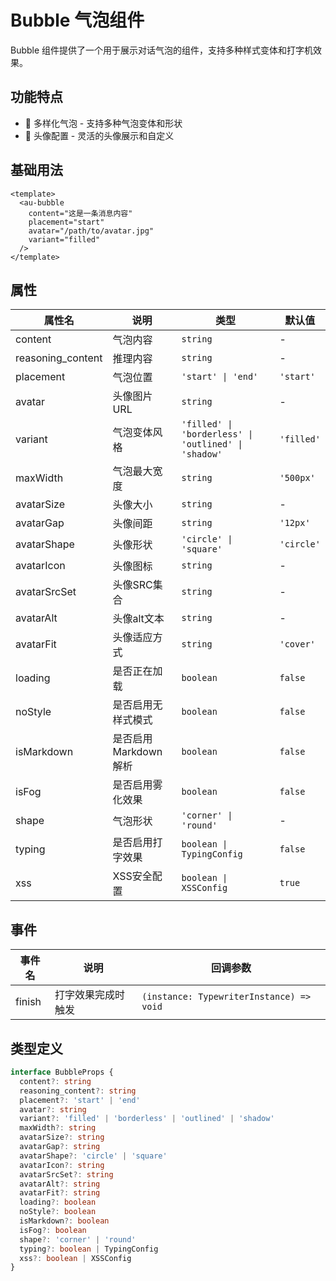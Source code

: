 # Bubble 气泡组件

Bubble 组件提供了一个用于展示对话气泡的组件，支持多种样式变体和打字机效果。

## 功能特点

- 💬 多样化气泡 - 支持多种气泡变体和形状
- 👤 头像配置 - 灵活的头像展示和自定义

## 基础用法

```vue
<template>
  <au-bubble
    content="这是一条消息内容"
    placement="start"
    avatar="/path/to/avatar.jpg"
    variant="filled"
  />
</template>
```

## 属性

| 属性名            | 说明                 | 类型                                                 | 默认值     |
| ----------------- | -------------------- | ---------------------------------------------------- | ---------- |
| content           | 气泡内容             | `string`                                             | -          |
| reasoning_content | 推理内容             | `string`                                             | -          |
| placement         | 气泡位置             | `'start' \| 'end'`                                   | `'start'`  |
| avatar            | 头像图片URL          | `string`                                             | -          |
| variant           | 气泡变体风格         | `'filled' \| 'borderless' \| 'outlined' \| 'shadow'` | `'filled'` |
| maxWidth          | 气泡最大宽度         | `string`                                             | `'500px'`  |
| avatarSize        | 头像大小             | `string`                                             | -          |
| avatarGap         | 头像间距             | `string`                                             | `'12px'`   |
| avatarShape       | 头像形状             | `'circle' \| 'square'`                               | `'circle'` |
| avatarIcon        | 头像图标             | `string`                                             | -          |
| avatarSrcSet      | 头像SRC集合          | `string`                                             | -          |
| avatarAlt         | 头像alt文本          | `string`                                             | -          |
| avatarFit         | 头像适应方式         | `string`                                             | `'cover'`  |
| loading           | 是否正在加载         | `boolean`                                            | `false`    |
| noStyle           | 是否启用无样式模式   | `boolean`                                            | `false`    |
| isMarkdown        | 是否启用Markdown解析 | `boolean`                                            | `false`    |
| isFog             | 是否启用雾化效果     | `boolean`                                            | `false`    |
| shape             | 气泡形状             | `'corner' \| 'round'`                                | -          |
| typing            | 是否启用打字效果     | `boolean \| TypingConfig`                            | `false`    |
| xss               | XSS安全配置          | `boolean \| XSSConfig`                               | `true`     |

## 事件

| 事件名 | 说明               | 回调参数                                 |
| ------ | ------------------ | ---------------------------------------- |
| finish | 打字效果完成时触发 | `(instance: TypewriterInstance) => void` |

## 类型定义

```typescript
interface BubbleProps {
  content?: string
  reasoning_content?: string
  placement?: 'start' | 'end'
  avatar?: string
  variant?: 'filled' | 'borderless' | 'outlined' | 'shadow'
  maxWidth?: string
  avatarSize?: string
  avatarGap?: string
  avatarShape?: 'circle' | 'square'
  avatarIcon?: string
  avatarSrcSet?: string
  avatarAlt?: string
  avatarFit?: string
  loading?: boolean
  noStyle?: boolean
  isMarkdown?: boolean
  isFog?: boolean
  shape?: 'corner' | 'round'
  typing?: boolean | TypingConfig
  xss?: boolean | XSSConfig
}
```
